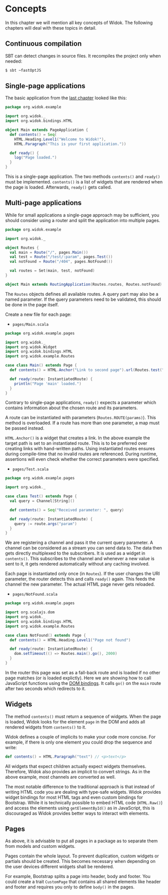 # Concepts
In this chapter we will mention all key concepts of Widok. The following chapters will deal with these topics in detail.

## Continuous compilation
SBT can detect changes in source files. It recompiles the project only when needed:

```bash
$ sbt ~fastOptJS
```

## Single-page applications
The basic application from the [last chapter](GettingStarted) looked like this:

```scala
package org.widok.example

import org.widok._
import org.widok.bindings.HTML

object Main extends PageApplication {
  def contents() = Seq(
    HTML.Heading.Level1("Welcome to Widok!"),
    HTML.Paragraph("This is your first application."))

  def ready() {
    log("Page loaded.")
  }
}
```

This is a single-page application. The two methods ``contents()`` and ``ready()`` must be implemented. ``contents()`` is a list of widgets that are rendered when the page is loaded. Afterwards, ``ready()`` gets called.

## Multi-page applications
While for small applications a single-page approach may be sufficient, you should consider using a router and split the application into multiple pages.

```scala
package org.widok.example

import org.widok._

object Routes {
  val main = Route("/", pages.Main())
  val test = Route("/test/:param", pages.Test())
  val notFound = Route("/404", pages.NotFound())

  val routes = Set(main, test, notFound)
}

object Main extends RoutingApplication(Routes.routes, Routes.notFound)
```

The ``Routes`` objects defines all available routes. A query part may also be a named parameter. If the query parameters need to be validated, this should be done in the page itself.

Create a new file for each page:

- ``pages/Main.scala``

```scala
package org.widok.example.pages

import org.widok._
import org.widok.Widget
import org.widok.bindings.HTML
import org.widok.example.Routes

case class Main() extends Page {
  def contents() = HTML.Anchor("Link to second page").url(Routes.test("param", "first page"))

  def ready(route: InstantiatedRoute) {
    println("Page 'main' loaded.")
  }
}
```

Contrary to single-page applications, ``ready()`` expects a parameter which contains information about the chosen route and its parameters.

A route can be instantiated with parameters (``Routes.ROUTE(params)``). This method is overloaded. If a route has more than one parameter, a map must be passed instead.

``HTML.Anchor()`` is a widget that creates a link. In the above example the target path is set to an instantiated route. This is to be preferred over creating links with hand-written paths. Using instantiated routes ensures during compile-time that no invalid routes are referenced. During runtime, assertions will even check whether the correct parameters were specified.

- ``pages/Test.scala``

```scala
package org.widok.example.pages

import org.widok._

case class Test() extends Page {
  val query = Channel[String]()

  def contents() = Seq("Received parameter: ", query)

  def ready(route: InstantiatedRoute) {
    query := route.args("param")
  }
}
```

We are registering a channel and pass it the current query parameter. A channel can be considered as a stream you can send data to. The data then gets directly multiplexed to the subscribers. It is used as a widget in ``contents()``. This subscribes to the channel and whenever a new value is sent to it, it gets rendered automatically without any caching involved.

Each page is instantiated only once (in ``Routes``). If the user changes the URI parameter, the router detects this and calls ``ready()`` again. This feeds the channel the new parameter. The actual HTML page never gets reloaded.

- ``pages/NotFound.scala``

```scala
package org.widok.example.pages

import org.scalajs.dom
import org.widok._
import org.widok.bindings.HTML
import org.widok.example.Routes

case class NotFound() extends Page {
  def contents() = HTML.Heading.Level1("Page not found")

  def ready(route: InstantiatedRoute) {
    dom.setTimeout(() => Routes.main().go(), 2000)
  }
}
```

In the router this page was set as a fall-back route and is loaded if no other page matches (or is loaded explictly). Here we are showing how to call JavaScript functions using the [DOM bindings](https://github.com/scala-js/scala-js-dom). It calls ``go()`` on the ``main`` route after two seconds which redirects to it.

## Widgets
The method ``contents()`` must return a sequence of widgets. When the page is loaded, Widok looks for the element ``page`` in the DOM and adds all rendered widgets from ``contents()`` to it.

Widok defines a couple of implicits to make your code more concise. For example, if there is only one element you could drop the sequence and write:

```scala
def contents() = HTML.Paragraph("text") // <p>text</p>
```

All widgets that expect children actually expect widgets themselves. Therefore, Widok also provides an implicit to convert strings. As in the above example, most channels are converted as well.

The most notable difference to the traditional approach is that instead of writing HTML code you are dealing with type-safe widgets. Widok provides widget bindings for most HTML tags and even custom bindings for Bootstrap. While it is technically possible to embed HTML code (``HTML.Raw()``) and access the elements using ``getElementById()`` as in JavaScript, this is discouraged as Widok provides better ways to interact with elements.

## Pages
As above, it is advisable to put all pages in a package as to separate them from models and custom widgets.

Pages contain the whole layout. To prevent duplication, custom widgets or partials should be created. This becomes necessary when depending on the user devices different widgets shall be rendered.

For example, Bootstrap splits a page into header, body and footer. You could create a trait ``CustomPage`` that contains all shared elements like header and footer and requires you only to define ``body()`` in the pages.

